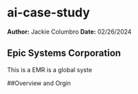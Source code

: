 # ai-case-study
**Author:** Jackie Columbro
**Date:** 02/26/2024


## Epic Systems Corporation
This is a EMR is a global syste 

##Overview and Orgin
